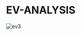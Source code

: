 # EV-ANALYSIS
![ev3](https://github.com/user-attachments/assets/02634cc0-30e9-497e-b52c-c6fb855874f5)
